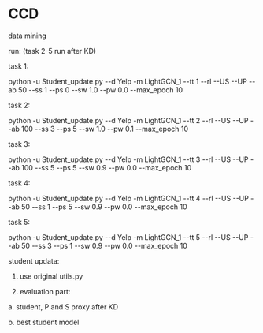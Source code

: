 # CCD
data mining

run: (task 2-5 run after KD)


task 1:

python -u Student_update.py --d Yelp -m LightGCN_1 --tt 1 --rl --US --UP --ab 50 --ss 1 --ps 0 --sw 1.0 --pw 0.0 --max_epoch 10

task 2:

python -u Student_update.py --d Yelp -m LightGCN_1 --tt 2 --rl --US --UP --ab 100 --ss 3 --ps 5 --sw 1.0 --pw 0.1 --max_epoch 10

task 3:

python -u Student_update.py --d Yelp -m LightGCN_1 --tt 3 --rl --US --UP --ab 100 --ss 5 --ps 5 --sw 0.9 --pw 0.0 --max_epoch 10

task 4:

python -u Student_update.py --d Yelp -m LightGCN_1 --tt 4 --rl --US --UP --ab 50 --ss 1 --ps 5 --sw 0.9 --pw 0.0  --max_epoch 10

task 5:

python -u Student_update.py --d Yelp -m LightGCN_1 --tt 5 --rl --US --UP --ab 50 --ss 3 --ps 1 --sw 0.9 --pw 0.0 --max_epoch 10


student updata:

1. use original utils.py

2. evaluation part: 

a. student, P and S proxy after KD

b. best student model
